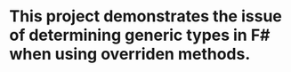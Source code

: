 # This project demonstrates the issue of determining generic types in F# when using overriden methods.
